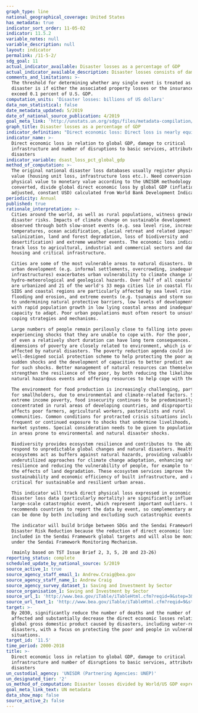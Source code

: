 ```yaml
---
graph_type: line
national_geographical_coverage: United States
has_metadata: true
indicator_sort_order: 11-05-02
indicator: 11.5.2
variable_notes: null
variable_description: null
layout: indicator
permalink: /11-5-2/
sdg_goal: 11
actual_indicator_available: Disaster losses as a percentage of GDP
actual_indicator_available_description: Disaster losses consists of damage to fixed.
comments_and_limitations: >-
  The threshold for determining whether any single event is treated as a
  disaster is if either the associated property losses or the insurance payouts
  exceed 0.1 percent of U.S. GDP.
computation_units: 'Disaster losses: billions of US dollars'
data_non_statistical: false
date_metadata_updated: 5/2019
date_of_national_source_publication: 4/2019
goal_meta_link: 'http://unstats.un.org/sdgs/files/metadata-compilation/Metadata-Goal-11.pdf'
graph_title: Disaster losses as a percentage of GDP
indicator_definition: "Direct economic loss: Direct loss is nearly equivalent to physical damage. The monetary value of total or partial destruction of physical assets existing in the affected area. Examples include loss to physical assets such as damaged housings, factories and infrastructure. Direct losses usually happen during the event or within the first few hours after the event and are often assessed soon after the event to estimate recovery cost and claim insurance payments. These are tangible and relatively easy to measure. Direct Economic loss in this indicator framework consists of agriculture loss, damage to industrial and commercial facilities, damage to housings and critical infrastructures. \tWe limit the economic loss into direct economic loss, excluding indirect loss (e.g. loss due to interrupted production) and macro-economic loss. The reason is that there is not yet universally standardized methodology to measure indirect and macro-economic loss while direct loss data monitoring is relatively simpler and more standardized. Global gross domestic product: Summation of GDP of Countries. GDP definition according to the World Bank. Hazardous event: The occurrence of a natural or human-induced phenomenon in a particular place during a particular period of time due to the existence of a hazard. Hazard: A potentially damaging physical event, phenomenon or human activity that may cause the loss of life or injury, property damage, social and economic disruption or environmental degradation. UNISDR recommends setting NO threshold for recording hazardous event in order to monitor all hazardous events. Small-scale but frequent hazardous events that are not registered in international disaster loss databases account for an important share of damages and losses when they are combined, and often go unnoticed by the national and international community. These events, when accumulated, are often a source of poverty in developing countries but can be effectively addressed by well-designed policies. The scope of the Sendai Framework for Disaster Risk Reduction 2015-2030 is \"the risk of small-scale and large-scale, frequent and infrequent, sudden and slow-onset disasters, caused by natural or man-made hazards as well as relate environmental, technological and biological hazards and risks\". Regarding the inclusion of biological and environmental hazards in natural hazards category and whether and how to integrate man-made hazards, UNISDR will discuss the issue with WHO and other organizations (for example, WHO would be in a better position in terms of data, knowledge and relationship with Member States and other stakeholders to monitor biological events including epidemics. However, we generally do not expect biological disasters will cause physical damages to facilities. ). \tNote: Terminology will be discussed and finalized in the Open-ended Intergovernmental Working Group for Sendai Framework for Disaster Risk Reduction."
indicator_name: >-
  Direct economic loss in relation to global GDP, damage to critical
  infrastructure and number of disruptions to basic services, attributed to
  disasters
indicator_variable: dsast_loss_pct_global_gdp
method_of_computation: >-
  The original national disaster loss databases usually register physical damage
  value (housing unit loss, infrastructure loss etc.). Need conversion from
  physical value to monetary value according to the UNISDR methodology. After
  converted, divide global direct economic loss by global GDP (inflation
  adjusted, constant USD) calculated from World Bank Development Indicators.
periodicity: Annual
published: true
rationale_interpretation: >-
  Cities around the world, as well as rural populations, witness growing
  disaster risks. Impacts of climate change on sustainable development are
  observed through both slow-onset events (e.g. sea level rise, increasing
  temperatures, ocean acidification, glacial retreat and related impacts,
  salinization, land and forest degradation, loss of biodiversity and
  desertification) and extreme weather events. The economic loss indicator would
  track loss to agricultural, industrial and commercial sectors and damage to
  housing and critical infrastructure. 

  Cities are some of the most vulnerable areas to natural disasters. Unplanned
  urban development (e.g. informal settlements, overcrowding, inadequate
  infrastructures) exacerbates urban vulnerability to climate change impacts and
  hydro-meteorological and geological hazards. Over half of all coastal areas
  are urbanized and 21 of the world's 33 mega cities lie in coastal flood zones.
  SIDS and coastal regions are particularly affected by sea level rise, coastal
  flooding and erosion, and extreme events (e.g. tsunamis and storm surges) due
  to undermining natural protective barriers, low levels of development combined
  with rapid population growth in low lying coastal areas and inadequate
  capacity to adapt. Poor urban populations must often resort to unsustainable
  coping strategies and mechanisms. 

  Large numbers of people remain perilously close to falling into poverty,
  experiencing shocks that they are unable to cope with. For the poor, a shock
  of even a relatively short duration can have long term consequences. Several
  dimensions of poverty are closely related to environment, which is often
  affected by natural disasters. The poverty reduction agenda could include
  well-designed social protection scheme to help protecting the poor against
  sudden shocks and the development of capacities to better predict and prepare
  for such shocks. Better management of natural resources can themselves
  strengthen the resilience of the poor, by both reducing the likelihood of
  natural hazardous events and offering resources to help cope with them. 

  The environment for food production is increasingly challenging, particularly
  for smallholders, due to environmental and climate-related factors. Similar to
  extreme income poverty, food insecurity continues to be predominantly
  concentrated in rural areas of developing countries, and disproportionately
  affects poor farmers, agricultural workers, pastoralists and rural
  communities. Common conditions for protracted crisis situations include
  frequent or continued exposure to shocks that undermine livelihoods, food and
  market systems. Special consideration needs to be given to population living
  in areas prone to environmental and natural disaster shocks. 

  Biodiversity provides ecosystem resilience and contributes to the ability to
  respond to unpredictable global changes and natural disasters. Healthy
  ecosystems act as buffers against natural hazards, providing valuable yet
  underutilized approaches for climate change adaptation, enhancing natural
  resilience and reducing the vulnerability of people, for example to floods and
  the effects of land degradation. These ecosystem services improve the
  sustainability and economic efficiency of built infrastructure, and are
  critical for sustainable and resilient urban areas. 

  This indicator will track direct physical loss expressed in economic term. The
  disaster loss data (particularly mortality) are significantly influenced by
  large-scale catastrophic event, which represent important outliers. UNISDR
  recommends countries to report the data by event, so complementary analysis
  can be done by both including and excluding such catastrophic events. 

  The indicator will build bridge between SDGs and the Sendai Framework for
  Disaster Risk Reduction because the reduction of direct economic loss is
  included in the Sendai Framework global targets and will also be monitored
  under the Sendai Framework Monitoring Mechanism. 

  (mainly based on TST Issue Brief 2, 3, 5, 20 and 23-26)
reporting_status: complete
scheduled_update_by_national_source: 5/2019
source_active_1: true
source_agency_staff_email_1: Andrew.Craig@bea.gov
source_agency_staff_name_1: Andrew Craig
source_agency_survey_dataset_1: Saving and Investment by Sector
source_organisation_1: Saving and Investment by Sector
source_url_1: 'http://www.bea.gov/iTable/iTableHtml.cfm?reqid=9&step=3&isuri=1&903=137'
source_url_text_1: 'http://www.bea.gov/iTable/iTableHtml.cfm?reqid=9&step=3&isuri=1&903=137'
target: >-
  By 2030, significantly reduce the number of deaths and the number of people
  affected and substantially decrease the direct economic losses relative to
  global gross domestic product caused by disasters, including water-related
  disasters, with a focus on protecting the poor and people in vulnerable
  situations.
target_id: '11.5'
time_period: 2000-2018
title: >-
  Direct economic loss in relation to global GDP, damage to critical
  infrastructure and number of disruptions to basic services, attributed to
  disasters
un_custodial_agency: 'UNISDR (Partnering Agencies: UNEP)'
un_designated_tier: '2'
us_method_of_computation: Disaster losses divided by World/US GDP expressed as a percentage
goal_meta_link_text: UN metadata
data_show_map: false
source_active_2: false
---
```

